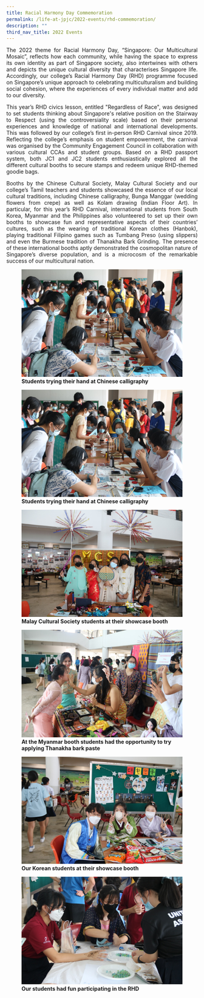 ```yaml
---
title: Racial Harmony Day Commemoration
permalink: /life-at-jpjc/2022-events/rhd-commemoration/
description: ""
third_nav_title: 2022 Events
---
```

<div align=justify>
	
<p>The 2022 theme for Racial Harmony Day, “Singapore: Our Multicultural Mosaic”, reflects how each community, while having the space to express its own identity as part of Singapore society, also intertwines with others and depicts the unique cultural diversity that characterises Singapore life. Accordingly, our college’s Racial Harmony Day (RHD) programme focused on Singapore’s unique approach to celebrating multiculturalism and building social cohesion, where the experiences of every individual matter and add to our diversity.</p>

<p>This year’s RHD civics lesson, entitled "Regardless of Race", was designed to set students thinking about Singapore's relative position on the Stairway to Respect (using the controversiality scale) based on their personal experiences and knowledge of national and international developments. This was followed by our college’s first in-person RHD Carnival since 2019. Reflecting the college’s emphasis on student empowerment, the carnival was organised by the Community Engagement Council in collaboration with various cultural CCAs and student groups. Based on a RHD passport system, both JC1 and JC2 students enthusiastically explored all the different cultural booths to secure stamps and redeem unique RHD-themed goodie bags.</p>

<p>Booths by the Chinese Cultural Society, Malay Cultural Society and our college’s Tamil teachers and students showcased the essence of our local cultural traditions, including Chinese calligraphy, Bunga Manggar (wedding flowers from crepe) as well as Kolam drawing (Indian Floor Art). In particular, for this year’s RHD Carnival, international students from South Korea, Myanmar and the Philippines also volunteered to set up their own booths to showcase fun and representative aspects of their countries’ cultures, such as the wearing of traditional Korean clothes (Hanbok), playing traditional Filipino games such as Tumbang Preso (using slippers) and even the Burmese tradition of Thanakha Bark Grinding. The presence of these international booths aptly demonstrated the cosmopolitan nature of Singapore’s diverse population, and is a microcosm of the remarkable success of our multicultural nation.</p>
	</div>

<figure>
<img src="/images/2022%20rhd%201.jpg">
<figcaption> <strong> Students trying their hand at Chinese calligraphy </strong> </figcaption>
</figure>

<figure>
<img src="/images/2022%20rhd%201.jpg">
<figcaption> <strong> Students trying their hand at Chinese calligraphy </strong> </figcaption>
</figure>

<figure>
<img src="/images/2022%20rhd%202.jpg">
<figcaption> <strong> Malay Cultural Society students at their showcase booth </strong> </figcaption>
</figure>

<figure>
<img src="/images/2022%20rhd%203.jpg">
<figcaption> <strong> At the Myanmar booth students had the opportunity to try applying Thanakha bark paste </strong> </figcaption>
</figure>

<figure>
<img src="/images/2022%20rhd%204.jpg">
<figcaption> <strong> Our Korean students at their showcase booth </strong> </figcaption>
</figure>

<figure>
<img src="/images/2022%20rhd%205.jpg">
<figcaption> <strong> Our students had fun participating in the RHD  
 </strong> </figcaption>
</figure>